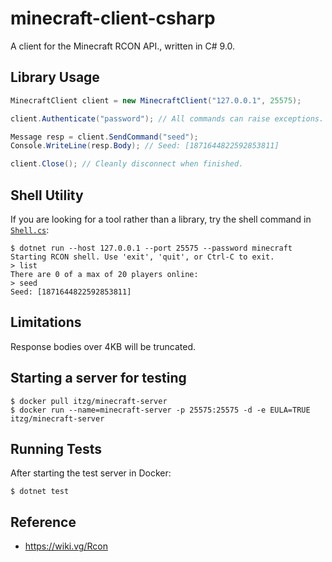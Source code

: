 # minecraft-client-csharp

A client for the Minecraft RCON API., written in C# 9.0.

## Library Usage

```csharp
MinecraftClient client = new MinecraftClient("127.0.0.1", 25575);

client.Authenticate("password"); // All commands can raise exceptions. Use try/catch for error handling.

Message resp = client.SendCommand("seed");
Console.WriteLine(resp.Body); // Seed: [1871644822592853811]

client.Close(); // Cleanly disconnect when finished.
```

## Shell Utility

If you are looking for a tool rather than a library, try the shell command in [`Shell.cs`](src/MinecraftClient/Shell.cs):

```
$ dotnet run --host 127.0.0.1 --port 25575 --password minecraft
Starting RCON shell. Use 'exit', 'quit', or Ctrl-C to exit.
> list
There are 0 of a max of 20 players online:
> seed
Seed: [1871644822592853811]
```

## Limitations

Response bodies over 4KB will be truncated.

## Starting a server for testing

```
$ docker pull itzg/minecraft-server
$ docker run --name=minecraft-server -p 25575:25575 -d -e EULA=TRUE itzg/minecraft-server
```

## Running Tests

After starting the test server in Docker:

```
$ dotnet test
```

## Reference

- https://wiki.vg/Rcon